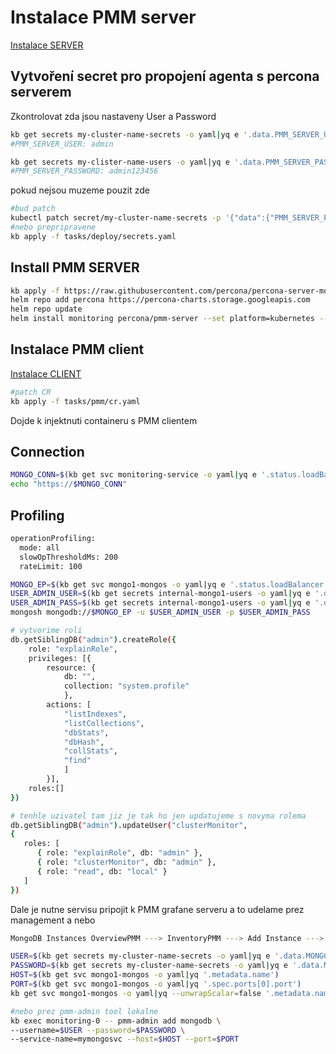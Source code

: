 # Instalace PMM server
[Instalace SERVER](https://www.percona.com/blog/2020/07/23/using-percona-kubernetes-operators-with-percona-monitoring-and-management)  

## Vytvoření secret pro propojení agenta s percona serverem
Zkontrolovat zda jsou nastaveny User a Password

```sh
kb get secrets my-cluster-name-secrets -o yaml|yq e '.data.PMM_SERVER_USER' -|base64 -d &&echo
#PMM_SERVER_USER: admin

kb get secrets my-clister-name-users -o yaml|yq e '.data.PMM_SERVER_PASSWORD' -|base64 -d &&echo
#PMM_SERVER_PASSWORD: admin123456
```
pokud nejsou muzeme pouzit zde
```sh
#bud patch
kubectl patch secret/my-cluster-name-secrets -p '{"data":{"PMM_SERVER_PASSWORD": '$(echo -n admin12346 | base64)'}}'
#nebo prepripravene
kb apply -f tasks/deploy/secrets.yaml
```
## Install PMM SERVER

```sh
kb apply -f https://raw.githubusercontent.com/percona/percona-server-mongodb-operator/v1.11.0/deploy/bundle.yaml 
helm repo add percona https://percona-charts.storage.googleapis.com
helm repo update
helm install monitoring percona/pmm-server --set platform=kubernetes --version 2.7.0 --set "credentials.password=admin123456"
```

## Instalace PMM client
[Instalace CLIENT](https://www.percona.com/doc/kubernetes-operator-for-psmongodb/monitoring.html#installing-pmm-server)  
```sh
#patch CR
kb apply -f tasks/pmm/cr.yaml
```
Dojde k injektnuti containeru s PMM clientem

## Connection
```sh
MONGO_CONN=$(kb get svc monitoring-service -o yaml|yq e '.status.loadBalancer.ingress[0].ip' -)
echo "https://$MONGO_CONN"
```

## Profiling
```sh
operationProfiling:
  mode: all
  slowOpThresholdMs: 200
  rateLimit: 100 
```
```sh
MONGO_EP=$(kb get svc mongo1-mongos -o yaml|yq e '.status.loadBalancer.ingress[0].ip' -)
USER_ADMIN_USER=$(kb get secrets internal-mongo1-users -o yaml|yq e '.data.MONGODB_USER_ADMIN_USER' -|base64 -d)
USER_ADMIN_PASS=$(kb get secrets internal-mongo1-users -o yaml|yq e '.data.MONGODB_USER_ADMIN_PASSWORD' -|base64 -d)
mongosh mongodb://$MONGO_EP -u $USER_ADMIN_USER -p $USER_ADMIN_PASS

# vytvorime roli
db.getSiblingDB("admin").createRole({
    role: "explainRole",
    privileges: [{
        resource: {
            db: "",
            collection: "system.profile"
            },
        actions: [
            "listIndexes",
            "listCollections",
            "dbStats",
            "dbHash",
            "collStats",
            "find"
            ]
        }],
    roles:[]
})

# tenhle uzivatel tam jiz je tak ho jen updatujeme s novyma rolema
db.getSiblingDB("admin").updateUser("clusterMonitor",
{
   roles: [
      { role: "explainRole", db: "admin" },
      { role: "clusterMonitor", db: "admin" },
      { role: "read", db: "local" }
   ]
})
```
Dale je nutne servisu pripojit k PMM grafane serveru  a to udelame prez
management
a nebo
```sh
MongoDB Instances OverviewPMM ---> InventoryPMM ---> Add Instance ---> Add a Remote MongoDB Instance

USER=$(kb get secrets my-cluster-name-secrets -o yaml|yq e '.data.MONGODB_CLUSTER_MONITOR_USER' -|base64 -d) 
PASSWORD=$(kb get secrets my-cluster-name-secrets -o yaml|yq e '.data.MONGODB_CLUSTER_MONITOR_PASSWORD' -|base64 -d) 
HOST=$(kb get svc mongo1-mongos -o yaml|yq '.metadata.name')
PORT=$(kb get svc mongo1-mongos -o yaml|yq '.spec.ports[0].port')
kb get svc mongo1-mongos -o yaml|yq --unwrapScalar=false '.metadata.name + ":" + .spec.ports[0].port'

#nebo prez pmm-admin tool lokalne 
kb exec monitoring-0 -- pmm-admin add mongodb \
--username=$USER --password=$PASSWORD \
--service-name=mymongosvc --host=$HOST --port=$PORT
```
